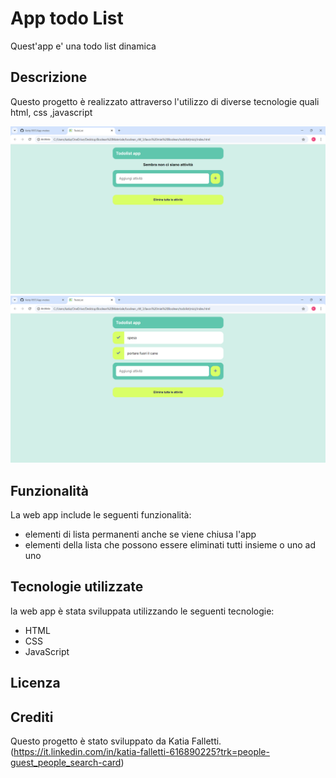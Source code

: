 # App todo List

Quest'app e' una todo list dinamica

## Descrizione

Questo progetto è realizzato attraverso l'utilizzo di diverse tecnologie quali html, css ,javascript


![Pagina iniziale](images/preview/pagina1.png)
![Pagina lista](images/preview/pagina2.png)



## Funzionalità

La web app include le seguenti funzionalità:

- elementi di lista permanenti anche se viene chiusa l'app
- elementi della lista che possono essere eliminati tutti insieme o uno ad uno


## Tecnologie utilizzate

la web app è stata sviluppata utilizzando le seguenti tecnologie:

- HTML
- CSS
- JavaScript



## Licenza

<!-- Questo progetto è stato rilasciato sotto la licenza MIT. Per ulteriori informazioni, leggere il file `LICENSE.md`. -->

## Crediti

Questo progetto è stato sviluppato da Katia Falletti.(https://it.linkedin.com/in/katia-falletti-616890225?trk=people-guest_people_search-card)
